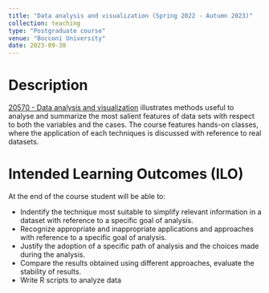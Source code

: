 ```yaml
---
title: "Data analysis and visualization (Spring 2022 - Autumn 2023)"
collection: teaching
type: "Postgraduate course"
venue: "Bocconi University"
date: 2023-09-30
---
```


Description
======
[20570 - Data analysis and visualization](https://didattica.unibocconi.eu/ts/tsn_anteprima.php?cod_ins=20570&anno=2023&IdPag=6916) illustrates methods useful to analyse and summarize the most salient features of data sets with respect to both the variables and the cases. The course features hands-on classes, where the application of each techniques is discussed with reference to real datasets.

Intended Learning Outcomes (ILO)
======
At the end of the course student will be able to:
- Indentify the technique most suitable to simplify relevant information in a dataset with reference to a specific goal of analysis.
- Recognize appropriate and inappropriate applications and approaches with reference to a specific goal of analysis.
- Justify the adoption of a specific path of analysis and the choices made during the analysis.
- Compare the results obtained using different approaches, evaluate the stability of results.
- Write R scripts to analyze data
  
